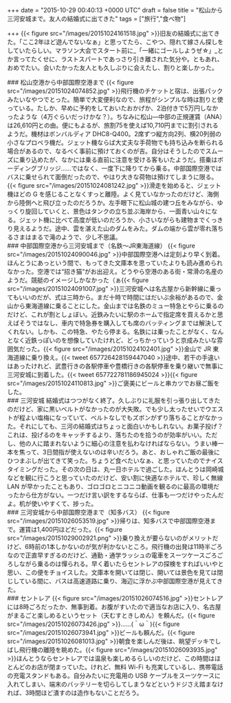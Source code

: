 
+++
date = "2015-10-29 00:40:13 +0000 UTC"
draft = false
title = "松山から三河安城まで。友人の結婚式に出てきた"
tags = ["旅行","食べ物"]

+++
{{< figure src="/images/20151024161518.jpg"  >}}旧友の結婚式に出てきた。「ここ2年ほど遊んでないなぁ」と思ってたら、こやつ、隠れて嫁さん探しをしていたらしい。マラソン大会でスタート前に_「一緒にゴールしようぜ☆」_とか言ってたくせに、ラストスパートであっさり引き離された気分や。ともあれ、おめでたい。会いたかった友人とも久しぶりに会えたし、割りと楽しかった。

<div class="section">
    ### 松山空港から中部国際空港まで
    {{< figure src="/images/20151024074852.jpg"  >}}飛行機のチケットと宿は、出張パックみたいなやつでとった。簡単で大変便利なので、旅程がシンプルな時は割りと使っている。たしか、早めに予約をしておいたおかげか、2泊付きで5万円しなかったような（4万ぐらいだっけかな？）。ちなみに松山―中部の正規運賃（ANA）は26,610円との由。便にもよるが、旅割75を使えば10,710円までに割引されるようだ。機材はボンバルディア DHC8-Q400。2席ずつ縦方向2列、横20列弱の小さなプロペラ機だ。ジェット機ならば大丈夫な手荷物でも持ち込みを断られる場合があるので、なるべく事前に預けておくのが吉。自分はそうしたのでスムーズに乗り込めたが、なかには乗る直前に注意を受ける客もいたようだ。搭乗はボーディングブリッジ……ではなく、一度下に降りてから乗る。中部国際空港ではバスに乗せられて面倒だったので、やはり大きな荷物は預けてしまうに限る。{{< figure src="/images/20151024081242.jpg"  >}}滑走を始めると、ジェット機ほどの G を感じることなくすっと離陸。よく見ていなかったのだけど、海側から陸側へと飛び立ったのだろうか。左手眼下に松山城の建つ丘をみながら、ゆっくり旋回していくと、景色はタンクの立ち並ぶ海岸から、一面青い山々になる。ジェット機に比べて高度が低いのだろうか、小さいながらも建物までくっきり見えるようだ。途中、雲を湛えた山のダムをみた。ダムの端から雲が零れ落ちるさまはまるで滝のようで、少し不思議。

</div>
<div class="section">
    ### 中部国際空港から三河安城まで（名鉄～JR東海道線）
    {{< figure src="/images/20151024090046.jpg"  >}}中部国際空港へは定刻より早く到着。ほんとうにあっという間で、もってきた文庫本を思っていたよりも読み進められなかった。空港では“招き猫”がお出迎え。どうやら空港のある街・常滑の名産のようだ。競艇のイメージしかなかった（ぁ{{< figure src="/images/20151024091007.jpg"  >}}三河安城へは名古屋から新幹線に乗ってもいいのだが、式は三時から。まだ十時で時間にはだいぶ余裕があるので、金山から東海道線に乗ることにした。金山までは名鉄のミュー特急とやらに乗るのだけど、これが割としょぼい。近鉄みたいに駅のホームで指定席を買えるかと思えばそうではなし、車内で特急券を購入しても席のバッティングまでは解決してくれない。しかも、この特急、やたら停まる。名鉄には乗ったことがなく、なんとなく近鉄っぽいのを想像していたけれど、どっちかっていうと京成みたいな雰囲気だった。{{< figure src="/images/20151024102401.jpg"  >}}金山で JR 東海道線に乗り換え。{{< tweet 657726428159447040 >}}途中、若干の手違いはあったけれど、武豊行きの各駅停車や豊橋行きの各駅停車を乗り継いで無事に三河安城に到着した。{{< tweet 657722781186945024 >}}{{< figure src="/images/20151024110813.jpg"  >}}ご褒美にビールと串カツでお昼ご飯をした。

</div>
<div class="section">
    ### 三河安城
    結婚式はつつがなく終了。久しぶりに礼服を引っ張り出してきたのだけど、家に黒いベルトがなかったのが大失敗。でも少し太ったせいでウエストが程よい塩梅になっていて、ベルトなしでもズボンがずり落ちることがなかった。それにしても、三河の結婚式はちょっと面白いかもしれない。お菓子投げ？　これは、投げるのをキャッチするより、落ちたのを拾うのが効率がいい。ただし、他の人に踏まれないように細心の注意を払わなければならない。うまい棒一本を焦って、3日間指が使えないのは辛いだろう。あと、おしゃれご飯の最後にひつまぶしが出てきて笑った。ちょうど食べたいなぁ、と思っていたのでナイスタイミングだった。その次の日は、丸一日ホテルで過ごした。ほんとうは岡崎城などを観に行こうと思っていたのだけど、安い割に快適なホテルで、珍しく無線 LAN が早かったこともあり、ゴロゴロとニコニコ動画を観るのに最高の環境だったから仕方がない。一つだけ言い訳をするならば、仕事も一つだけやったんだよ。机が使いやすくて、捗った。

</div>
<div class="section">
    ### 三河安城から中部国際空港まで（知多バス）
    {{< figure src="/images/20151026053519.jpg"  >}}帰りは、知多バスで中部国際空港まで。運賃は1,400円ほどだった。{{< figure src="/images/20151029002921.png"  >}}乗り換えが要らないのがメリットだけど、6時前の1本しかないのが気が利かないところ。飛行機の出発は11時半ごろなので正直早すぎるのだけど、通勤・通学ラッシュの電車をスーツケースごろごろしながら乗るのは憚られる。早く着いたらセントレアの探検をすればいいやと思い、この便をチョイスした。文庫本を開いては閉じ、開いては景色を見ては閉じしている間に、バスは高速道路に乗り、海辺に浮かぶ中部国際空港が見えてきた。

</div>
<div class="section">
    ### セントレア
    {{< figure src="/images/20151026074516.jpg"  >}}セントレアには8時ごろだったか、無事到着。お腹がすいたので適当なお店に入り、名古屋がまるごと楽しめるというセット（天むすときしめん）を頼んだ。{{< figure src="/images/20151026073426.jpg"  >}}……(＾ω＾){{< figure src="/images/20151026073941.jpg"  >}}ビールも頼んだ。{{< figure src="/images/20151026081013.jpg"  >}}朝食を楽しんだ後は、眺望デッキでしばし飛行機の離陸を眺めた。{{< figure src="/images/20151026093935.jpg"  >}}ほんとうならセントレアでは温泉も楽しめるらしいのだけど、この時間はほとんどのお店が閉まっていた。けれど、無料 Wi-Fi も充実しているし、携帯電話の充電スタンドもある。自分みたいに充電用の USB ケーブルをスーツケースに入れてしまい、端末のバッテリーを切らしてしまうなどというドジさえ踏まなければ、3時間ほど潰すのは造作もないことだろう。

</div>

